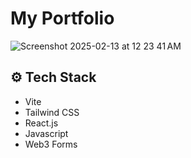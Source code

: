 # My Portfolio

![Screenshot 2025-02-13 at 12 23 41 AM](https://github.com/user-attachments/assets/31aa38a1-b780-4b9c-adab-5baa3acf3033)
## <a>⚙️ Tech Stack</a>
- Vite
- Tailwind CSS
- React.js
- Javascript
- Web3 Forms
